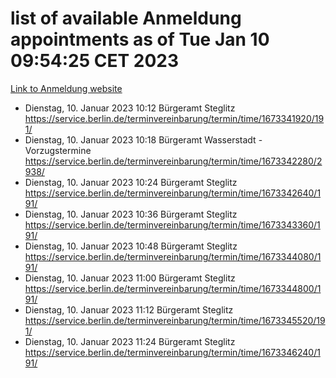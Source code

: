 # list of available Anmeldung appointments as of Tue Jan 10 09:54:25 CET 2023
[Link to Anmeldung website](https://service.berlin.de/terminvereinbarung/termin/tag.php?termin=0&anliegen[]=120686&dienstleisterlist=122210,122217,327316,122219,327312,122227,327314,122231,327346,122243,327348,122252,329742,122260,329745,122262,329748,122254,329751,122271,327278,122273,327274,122277,327276,330436,122280,327294,122282,327290,122284,327292,327539,122291,327270,122285,327266,122286,327264,122296,327268,150230,329760,122301,327282,122297,327286,122294,327284,122312,329763,122314,329775,122304,327330,122311,327334,122309,327332,122281,327352,122279,329772,122276,327324,122274,327326,122267,329766,122246,327318,122251,327320,122257,327322,122208,327298,122226,327300,121362,121364&herkunft=http%3A%2F%2Fservice.berlin.de%2Fdienstleistung%2F120686%2F)
- Dienstag, 10. Januar 2023 10:12 Bürgeramt Steglitz https://service.berlin.de/terminvereinbarung/termin/time/1673341920/191/
- Dienstag, 10. Januar 2023 10:18 Bürgeramt Wasserstadt - Vorzugstermine https://service.berlin.de/terminvereinbarung/termin/time/1673342280/2938/
- Dienstag, 10. Januar 2023 10:24 Bürgeramt Steglitz https://service.berlin.de/terminvereinbarung/termin/time/1673342640/191/
- Dienstag, 10. Januar 2023 10:36 Bürgeramt Steglitz https://service.berlin.de/terminvereinbarung/termin/time/1673343360/191/
- Dienstag, 10. Januar 2023 10:48 Bürgeramt Steglitz https://service.berlin.de/terminvereinbarung/termin/time/1673344080/191/
- Dienstag, 10. Januar 2023 11:00 Bürgeramt Steglitz https://service.berlin.de/terminvereinbarung/termin/time/1673344800/191/
- Dienstag, 10. Januar 2023 11:12 Bürgeramt Steglitz https://service.berlin.de/terminvereinbarung/termin/time/1673345520/191/
- Dienstag, 10. Januar 2023 11:24 Bürgeramt Steglitz https://service.berlin.de/terminvereinbarung/termin/time/1673346240/191/
